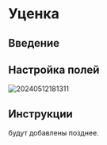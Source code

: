 # Уценка

## Введение

## Настройка полей

![20240512181311](https://static-docs.nocobase.com/20240512181311.png)

## Инструкции

будут добавлены позднее.
